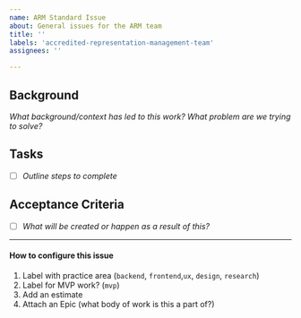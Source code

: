 ```yaml
---
name: ARM Standard Issue
about: General issues for the ARM team
title: ''
labels: 'accredited-representation-management-team'
assignees: ''

---
```


## Background
_What background/context has led to this work?  What problem are we trying to solve?_

## Tasks
- [ ] _Outline steps to complete_

## Acceptance Criteria
- [ ] _What will be created or happen as a result of this?_

---
#### How to configure this issue
1. Label with practice area (`backend`, `frontend`,`ux`, `design`, `research`)
2. Label for MVP work? (`mvp`)
3. Add an estimate 
4. Attach an Epic (what body of work is this a part of?)
